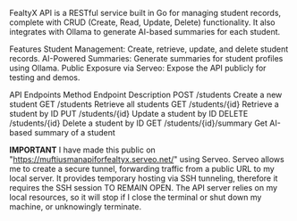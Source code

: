 FealtyX API is a RESTful service built in Go for managing student records, complete with CRUD (Create, Read, Update, Delete) functionality. It also integrates with Ollama to generate AI-based summaries for each student.

Features
Student Management: Create, retrieve, update, and delete student records.
AI-Powered Summaries: Generate summaries for student profiles using Ollama.
Public Exposure via Serveo: Expose the API publicly for testing and demos.

API Endpoints
Method	Endpoint	Description
POST	/students	Create a new student
GET	/students	Retrieve all students
GET	/students/{id}	Retrieve a student by ID
PUT	/students/{id}	Update a student by ID
DELETE	/students/{id}	Delete a student by ID
GET	/students/{id}/summary	Get AI-based summary of a student

**IMPORTANT**
I have made this public on "https://muftiusmanapiforfealtyx.serveo.net/" using Serveo. Serveo allows me to create a secure tunnel, forwarding traffic from a public URL to my local server. It provides temporary hosting via SSH tunneling, therefore it requires the SSH session TO REMAIN OPEN. The API server relies on my local resources, so it will stop if I close the terminal or shut down my machine, or unknowingly terminate.
